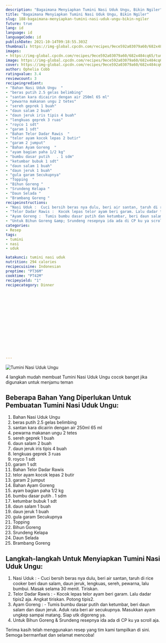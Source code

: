 ```yaml
---
description: "Bagaimana Menyiapkan Tumini Nasi Uduk Ungu, Bikin Ngiler"
title: "Bagaimana Menyiapkan Tumini Nasi Uduk Ungu, Bikin Ngiler"
slug: 188-bagaimana-menyiapkan-tumini-nasi-uduk-ungu-bikin-ngiler
future: true
lang: id
language: id
languageCode: id
publishDate: 2021-10-14T09:18:55.303Z 
thumbnail: https://img-global.cpcdn.com/recipes/9ece592a03079a60/682x484cq65/tumini-nasi-uduk-ungu-foto-resep-utama.png
images:
- https://img-global.cpcdn.com/recipes/9ece592a03079a60/682x484cq65/tumini-nasi-uduk-ungu-foto-resep-utama.png
image: https://img-global.cpcdn.com/recipes/9ece592a03079a60/682x484cq65/tumini-nasi-uduk-ungu-foto-resep-utama.png
cover: https://img-global.cpcdn.com/recipes/9ece592a03079a60/682x484cq65/tumini-nasi-uduk-ungu-foto-resep-utama.png
author: Ophelia Cobb
ratingvalue: 3.4
reviewcount: 3
recipeingredient:
- "Bahan Nasi Uduk Ungu  "
- "beras putih 2.5 gelas belimbing"
- "santan kara dicairin dengan air 250ml 65 ml"
- "pewarna makanan ungu 2 tetes"
- "sereh geprek 1 buah"
- "daun salam 2 buah"
- "daun jeruk iris tipis 4 buah"
- "lengkuas geprek 3 ruas"
- "royco 1 sdt"
- "garam 1 sdt"
- "Bahan Telor Dadar Rawis  "
- "telor ayam kocok lepas 2 butir"
- "garam 2 jumput"
- "Bahan Ayam Goreng  "
- "ayam bagian paha 1/2 kg"
- "bumbu dasar putih   . 1 sdm"
- "ketumbar bubuk 1 sdt"
- "daun salam 1 buah"
- "daun jeruk 1 buah"
- "gula garam Secukupnya"
- "Topping  "
- "Bihun Goreng "
- "Srundeng Kelapa "
- "Daun Selada "
- "Brambang Goreng "
recipeinstructions:
- "Nasi Uduk :  Cuci bersih beras nya dulu, beri air santan, taruh di rice cooker beri daun salam, daun jeruk, lengkuas, sereh, pewarna, lalu bumbui. Masak selama 30 menit. Tiriskan."
- "Telor Dadar Rawis :  Kocok lepas telor ayam beri garam. Lalu dadar tipis2 aja. Angkat tiriskan. Potong tipis2."
- "Ayam Goreng :  Tumis bumbu dasar putih dan ketumbar, beri daun salam dan daun jeruk. Aduk rata beri air secukupnya. Masukkan ayam ungkep sampai matang. Siap utk digoreng ya."
- "Untuk Bihun Goreng &amp; Srundeng resepnya ida ada di CP ku ya scroll aja."
categories:
- Resep
tags:
- tumini
- nasi
- uduk

katakunci: tumini nasi uduk 
nutrition: 294 calories
recipecuisine: Indonesian
preptime: "PT36M"
cooktime: "PT42M"
recipeyield: "1"
recipecategory: Dinner


     
    
    
    
    
    
    
    
    
    
    
      
    
---
```



![Tumini Nasi Uduk Ungu](https://img-global.cpcdn.com/recipes/9ece592a03079a60/682x484cq65/tumini-nasi-uduk-ungu-foto-resep-utama.png)

4 langkah mudah membuat  Tumini Nasi Uduk Ungu cocok banget jika digunakan untuk menjamu teman

<!--inarticleads1-->

## Beberapa Bahan Yang Diperlukan Untuk Pembuatan Tumini Nasi Uduk Ungu:

1. Bahan Nasi Uduk Ungu  
1. beras putih 2.5 gelas belimbing
1. santan kara dicairin dengan air 250ml 65 ml
1. pewarna makanan ungu 2 tetes
1. sereh geprek 1 buah
1. daun salam 2 buah
1. daun jeruk iris tipis 4 buah
1. lengkuas geprek 3 ruas
1. royco 1 sdt
1. garam 1 sdt
1. Bahan Telor Dadar Rawis  
1. telor ayam kocok lepas 2 butir
1. garam 2 jumput
1. Bahan Ayam Goreng  
1. ayam bagian paha 1/2 kg
1. bumbu dasar putih   . 1 sdm
1. ketumbar bubuk 1 sdt
1. daun salam 1 buah
1. daun jeruk 1 buah
1. gula garam Secukupnya
1. Topping  
1. Bihun Goreng 
1. Srundeng Kelapa 
1. Daun Selada 
1. Brambang Goreng 



<!--inarticleads2-->

## Langkah-langkah Untuk Menyiapkan Tumini Nasi Uduk Ungu:

1. Nasi Uduk :  - Cuci bersih beras nya dulu, beri air santan, taruh di rice cooker beri daun salam, daun jeruk, lengkuas, sereh, pewarna, lalu bumbui. Masak selama 30 menit. Tiriskan.
1. Telor Dadar Rawis :  - Kocok lepas telor ayam beri garam. Lalu dadar tipis2 aja. Angkat tiriskan. Potong tipis2.
1. Ayam Goreng :  - Tumis bumbu dasar putih dan ketumbar, beri daun salam dan daun jeruk. Aduk rata beri air secukupnya. Masukkan ayam ungkep sampai matang. Siap utk digoreng ya.
1. Untuk Bihun Goreng &amp; Srundeng resepnya ida ada di CP ku ya scroll aja.




Terima kasih telah menggunakan resep yang tim kami tampilkan di sini. Semoga bermanfaat dan selamat mencoba!
